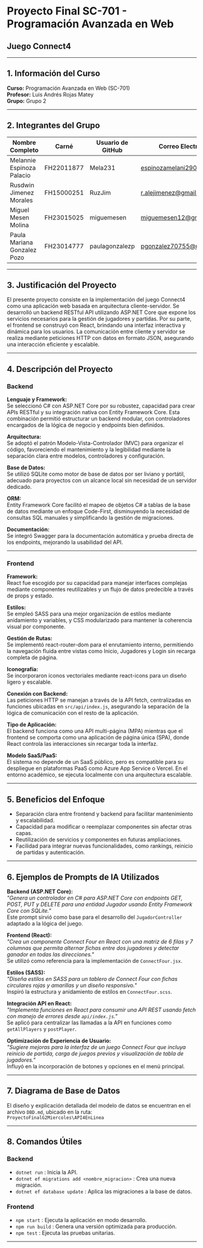 # Proyecto Final SC-701 - Programación Avanzada en Web  
## Juego Connect4

---

## 1. Información del Curso  
**Curso:** Programación Avanzada en Web (SC-701)  
**Profesor:** Luis Andrés Rojas Matey  
**Grupo:** Grupo 2

---

## 2. Integrantes del Grupo

| Nombre Completo                | Carné      | Usuario de GitHub   | Correo Electrónico               |
|-------------------------------|------------|--------------------|--------------------------------|
| Melannie Espinoza Palacio      | FH22011877 | Mela231            | espinozamelani290@gmail.com    |
| Rusdwin Jimenez Morales        | FH15000251 | RuzJim             | r.alejimenez@gmail.com          |
| Miguel Mesen Molina            | FH23015025 | miguemesen         | miguemesen12@gmail.com          |
| Paula Mariana Gonzalez Pozo    | FH23014777 | paulagonzalezp     | pgonzalez70755@ufiide.ac.cr     |

---

## 3. Justificación del Proyecto  
El presente proyecto consiste en la implementación del juego Connect4 como una aplicación web basada en arquitectura cliente-servidor. Se desarrolló un backend RESTful API utilizando ASP.NET Core que expone los servicios necesarios para la gestión de jugadores y partidas. Por su parte, el frontend se construyó con React, brindando una interfaz interactiva y dinámica para los usuarios. La comunicación entre cliente y servidor se realiza mediante peticiones HTTP con datos en formato JSON, asegurando una interacción eficiente y escalable.

---

## 4. Descripción del Proyecto

### Backend  
**Lenguaje y Framework:**  
Se seleccionó C# con ASP.NET Core por su robustez, capacidad para crear APIs RESTful y su integración nativa con Entity Framework Core. Esta combinación permitió estructurar un backend modular, con controladores encargados de la lógica de negocio y endpoints bien definidos.

**Arquitectura:**  
Se adoptó el patrón Modelo-Vista-Controlador (MVC) para organizar el código, favoreciendo el mantenimiento y la legibilidad mediante la separación clara entre modelos, controladores y configuración.

**Base de Datos:**  
Se utilizó SQLite como motor de base de datos por ser liviano y portátil, adecuado para proyectos con un alcance local sin necesidad de un servidor dedicado.

**ORM:**  
Entity Framework Core facilitó el mapeo de objetos C# a tablas de la base de datos mediante un enfoque Code-First, disminuyendo la necesidad de consultas SQL manuales y simplificando la gestión de migraciones.

**Documentación:**  
Se integró Swagger para la documentación automática y prueba directa de los endpoints, mejorando la usabilidad del API.

---

### Frontend  
**Framework:**  
React fue escogido por su capacidad para manejar interfaces complejas mediante componentes reutilizables y un flujo de datos predecible a través de props y estado.

**Estilos:**  
Se empleó SASS para una mejor organización de estilos mediante anidamiento y variables, y CSS modularizado para mantener la coherencia visual por componente.

**Gestión de Rutas:**  
Se implementó react-router-dom para el enrutamiento interno, permitiendo la navegación fluida entre vistas como Inicio, Jugadores y Login sin recarga completa de página.

**Iconografía:**  
Se incorporaron íconos vectoriales mediante react-icons para un diseño ligero y escalable.

**Conexión con Backend:**  
Las peticiones HTTP se manejan a través de la API fetch, centralizadas en funciones ubicadas en `src/api/index.js`, asegurando la separación de la lógica de comunicación con el resto de la aplicación.

**Tipo de Aplicación:**  
El backend funciona como una API multi-página (MPA) mientras que el frontend se comporta como una aplicación de página única (SPA), donde React controla las interacciones sin recargar toda la interfaz.

**Modelo SaaS/PaaS:**  
El sistema no depende de un SaaS público, pero es compatible para su despliegue en plataformas PaaS como Azure App Service o Vercel. En el entorno académico, se ejecuta localmente con una arquitectura escalable.

---

## 5. Beneficios del Enfoque  
- Separación clara entre frontend y backend para facilitar mantenimiento y escalabilidad.  
- Capacidad para modificar o reemplazar componentes sin afectar otras capas.  
- Reutilización de servicios y componentes en futuras ampliaciones.  
- Facilidad para integrar nuevas funcionalidades, como rankings, reinicio de partidas y autenticación.

---

## 6. Ejemplos de Prompts de IA Utilizados

**Backend (ASP.NET Core):**  
*"Genera un controlador en C# para ASP.NET Core con endpoints GET, POST, PUT y DELETE para una entidad Jugador usando Entity Framework Core con SQLite."*  
Este prompt sirvió como base para el desarrollo del `JugadorController` adaptado a la lógica del juego.

**Frontend (React):**  
*"Crea un componente Connect Four en React con una matriz de 6 filas y 7 columnas que permita alternar fichas entre dos jugadores y detectar ganador en todas las direcciones."*  
Se utilizó como referencia para la implementación de `ConnectFour.jsx`.

**Estilos (SASS):**  
*"Diseña estilos en SASS para un tablero de Connect Four con fichas circulares rojas y amarillas y un diseño responsivo."*  
Inspiró la estructura y anidamiento de estilos en `ConnectFour.scss`.

**Integración API en React:**  
*"Implementa funciones en React para consumir una API REST usando fetch con manejo de errores desde `api/index.js`."*  
Se aplicó para centralizar las llamadas a la API en funciones como `getAllPlayers` y `postPlayer`.

**Optimización de Experiencia de Usuario:**  
*"Sugiere mejoras para la interfaz de un juego Connect Four que incluya reinicio de partida, carga de juegos previos y visualización de tabla de jugadores."*  
Influyó en la incorporación de botones y opciones en el menú principal.

---

## 7. Diagrama de Base de Datos  
El diseño y explicación detallada del modelo de datos se encuentran en el archivo `DBD.md`, ubicado en la ruta:  
`ProyectoFinalG2Miercoles\API4EnLinea`

---

## 8. Comandos Útiles  

### Backend  
- `dotnet run` : Inicia la API.  
- `dotnet ef migrations add <nombre_migracion>` : Crea una nueva migración.  
- `dotnet ef database update` : Aplica las migraciones a la base de datos.

### Frontend  
- `npm start` : Ejecuta la aplicación en modo desarrollo.  
- `npm run build` : Genera una versión optimizada para producción.  
- `npm test` : Ejecuta las pruebas unitarias.

---
